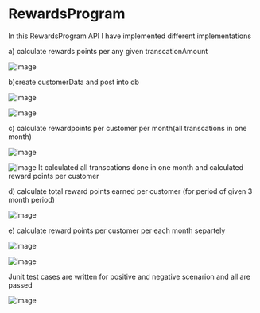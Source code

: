 # RewardsProgram

In this RewardsProgram API I have implemented different implementations

a) calculate rewards points per any given transcationAmount

![image](https://user-images.githubusercontent.com/115841974/211179475-f9d1eb50-205d-4765-95b3-97028131bcd1.png)

b)create customerData and post into db 

![image](https://user-images.githubusercontent.com/115841974/211179566-04b28fc3-f79d-49c6-a956-75370a574b4d.png)

![image](https://user-images.githubusercontent.com/115841974/211179574-c3dfd73f-bf8f-4b90-8d27-1fba6f9e1ad0.png)

c) calculate rewardpoints per customer per month(all transcations in one month)

![image](https://user-images.githubusercontent.com/115841974/211179653-7d2c818b-a6f0-444c-9b2b-55f93a96049a.png)

![image](https://user-images.githubusercontent.com/115841974/211179662-b8ed3b31-8224-4e80-93e9-0696e58a93b6.png)
It calculated all transcations done in one month and calculated reward points per customer 

d) calculate total reward points earned per customer (for period of given 3 month period)

![image](https://user-images.githubusercontent.com/115841974/211179743-b93b441b-e1ce-4e7c-a06a-68b3c57b1567.png)

e) calculate reward points per customer per each month separtely

![image](https://user-images.githubusercontent.com/115841974/211179888-e2e619e8-64f0-4fc8-b117-001b7801bd1b.png)

![image](https://user-images.githubusercontent.com/115841974/211179892-d1a52455-3ced-47cd-a3d7-415ddfcb30d4.png)

Junit test cases are written for positive and negative scenarion and all are passed

![image](https://user-images.githubusercontent.com/115841974/211179934-01558334-5bd7-4aef-bf13-7571ab997bea.png)



